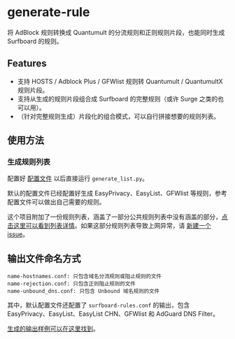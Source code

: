 # generate-rule

将 AdBlock 规则转换成 Quantumult 的分流规则和正则规则片段，也能同时生成 Surfboard 的规则。

## Features

- 支持 HOSTS / Adblock Plus / GFWlist 规则转 Quantumult / QuantumultX 规则片段。
- 支持从生成的规则片段组合成 Surfboard 的完整规则（或许 Surge 之类的也可以用）。
- （针对完整规则生成）片段化的组合模式，可以自行拼接想要的规则列表。

## 使用方法

### 生成规则列表

配置好 [配置文件](https://github.com/MisakaMikoto-35c5/generate-rule/blob/master/config.json) 以后直接运行 `generate_list.py`。

默认的配置文件已经配置好生成 EasyPrivacy、EasyList、GFWlist 等规则，参考配置文件可以做出自己需要的规则。

这个项目附加了一份规则列表，涵盖了一部分公共规则列表中没有涵盖的部分，[点击这里可以看到列表详情](https://github.com/MisakaMikoto-35c5/generate-rule/blob/master/adblock/custom-block-domains.txt)。如果这部分规则列表导致上网异常，请 [新建一个 issue](https://github.com/MisakaMikoto-35c5/generate-rule/issues)。

## 输出文件命名方式
```
name-hostnames.conf: 只包含域名分流规则或阻止规则的文件
name-rejection.conf: 只包含正则阻止规则的文件
name-unbound_dns.conf: 只包含 Unbound 域名规则的文件
```

其中，默认配置文件还配置了 `surfboard-rules.conf` 的输出，包含 EasyPrivacy、EasyList、EasyList CHN、GFWlist 和 AdGuard DNS Filter。

[生成的输出样例可以在这里找到](https://lab.wsl.moe/quantumult_rules_test/)。